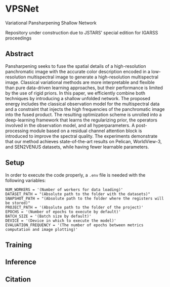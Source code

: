 # VPSNet
Variational Pansharpening Shallow Network

Repository under construction due to JSTARS' special edition for IGARSS proceedings

## Abstract
Pansharpening seeks to fuse the spatial details of a high-resolution panchromatic image with the accurate color description encoded in a low-resolution multispectral image to generate a high-resolution multispectral image. Classical variational methods are more interpretable and flexible than pure data-driven learning approaches, but their performance is limited by the use of rigid priors. In this paper, we efficiently combine both techniques by introducing a shallow unfolded network. The proposed energy includes the classical observation model for the multispectral data and a constraint that injects the high frequencies of the panchromatic image into the fused product. The resulting optimization scheme is unrolled into a deep-learning framework that learns the regularizing prior, the operators involved in the observation model, and all hyperparameters. A post-processing module based on a residual channel attention block is introduced to improve the spectral quality. The experiments demonstrate that our method achieves state-of-the-art results on Pelican, WorldView-3, and SEN2VENUS datasets, while having fewer learnable parameters.

## Setup

In order to execute the code properly, a `.env` file is needed with the following variables:

```
NUM_WORKERS = '(Number of workers for data loading)'
DATASET_PATH = "(Absolute path to the folder with the datasets)"
SNAPSHOT_PATH = "(Absolute path to the folder where the registers will be stored)"
PROJECT_PATH = '(Absolute path to the folder of the project)'
EPOCHS = '(Number of epochs to execute by default)'
BATCH_SIZE = '(Batch size by default)'
DEVICE = '(Device in which to execute the model)'
EVALUATION_FREQUENCY = '(The number of epochs between metrics computation and image plotting)'
```

## Training

## Inference

## Citation

